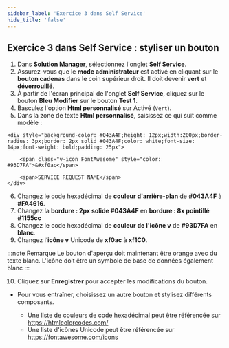 ```yaml
---
sidebar_label: 'Exercice 3 dans Self Service'
hide_title: 'false'
---
```


## Exercice 3 dans Self Service : styliser un bouton

1. Dans **Solution Manager**, sélectionnez l'onglet **Self Service**.
2. Assurez-vous que le **mode administrateur** est activé en cliquant sur le **bouton cadenas** dans le coin supérieur droit. Il doit devenir **vert** et **déverrouillé**.
3. À partir de l'écran principal de l'onglet **Self Service**, cliquez sur le bouton **Bleu Modifier** sur le bouton **Test 1**.
4. Basculez l'option **Html personnalisé** sur Activé (```Vert```).
5. Dans la zone de texte **Html personnalisé**, saisissez ce qui suit comme modèle :

```
<div style="background-color: #043A4F;height: 12px;width:200px;border-radius: 3px;border: 2px solid #043A4F;color: white;font-size: 14px;font-weight: bold;padding: 25px">

    <span class="v-icon FontAwesome" style="color: #93D7FA">&#xf0ac</span>

    <span>SERVICE REQUEST NAME</span>
</div>
```

6. Changez le code hexadécimal de **couleur d'arrière-plan** de **#043A4F** à **#FA4616**.
7. Changez la **bordure : 2px solide #043A4F** en **bordure : 8x pointillé #1155cc**
8. Changez le code hexadécimal de **couleur de l'icône v** de **#93D7FA** en **blanc**.
9. Changez l’**icône v** Unicode de **xf0ac** à **xf1C0**.

:::note Remarque
Le bouton d'aperçu doit maintenant être orange avec du texte blanc. L'icône doit être un symbole de base de données également blanc
:::

10. Cliquez sur **Enregistrer** pour accepter les modifications du bouton.

* Pour vous entraîner, choisissez un autre bouton et stylisez différents composants.

    * Une liste de couleurs de code hexadécimal peut être référencée sur <a href="https://htmlcolorcodes.com/" target="_blank">https://htmlcolorcodes.com/</a>
    * Une liste d'icônes Unicode peut être référencée sur <a href="https://fontawesome.com/icons" target="_blank">https://fontawesome.com/icons</a>